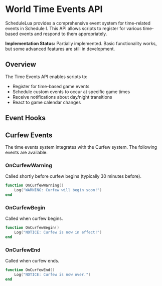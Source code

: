 # World Time Events API

ScheduleLua provides a comprehensive event system for time-related events in Schedule I. This API allows scripts to register for various time-based events and respond to them appropriately.

<div class="custom-block warning">
  <p><strong>Implementation Status:</strong> Partially implemented. Basic functionality works, but some advanced features are still in development.</p>
</div>

## Overview

The Time Events API enables scripts to:

- Register for time-based game events
- Schedule custom events to occur at specific game times
- Receive notifications about day/night transitions
- React to game calendar changes

## Event Hooks

## Curfew Events

The time events system integrates with the Curfew system. The following events are available:

### OnCurfewWarning

Called shortly before curfew begins (typically 30 minutes before).

```lua
function OnCurfewWarning()
    Log("WARNING: Curfew will begin soon!")
end
```

### OnCurfewBegin

Called when curfew begins.

```lua
function OnCurfewBegin()
    Log("NOTICE: Curfew is now in effect!")
end
```

### OnCurfewEnd

Called when curfew ends.

```lua
function OnCurfewEnd()
    Log("NOTICE: Curfew is now over.")
end
```